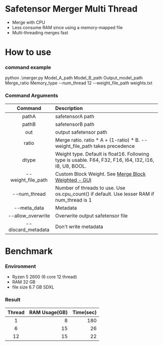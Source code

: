 # Safetensor Merger Multi Thread
- Merge with CPU
- Less consume RAM since using a memory-mapped file
- Multi-threading merges fast

# How to use
### command example
python .\merger.py Model_A_path Model_B_path Output_model_path Merge_ratio Memory_type --num_thread 12 --weight_file_path weights.txt

### Command Arguments
|Command|Description|
|:---:|:---|
|pathA|safetensorA path|
|pathB|safetensorB path|
|out|output safetensor path|
|ratio|Merge ratio. ratio * A + (1-ratio) * B. --weight_file_path takes precedence|
|dtype|Weight type. Default is float16. Following type is usable. F64, F32, F16, I64, I32, I16, I8, U8, BOOL.|
|--weight_file_path|Custom Block Weight. See [Merge Block Weighted - GUI](https://github.com/bbc-mc/sdweb-merge-block-weighted-gui)|
|--num_thread|Number of threads to use. Use os.cpu_count() if default. Use lesser RAM if num_thread is 1|
|--meta_data|Metadata|
|--allow_overwrite|Overwrite output safetensor file|
|--discard_metadata|Don't write metadata|

# Benchmark
### Environment
- Ryzen 5 2600 (6 core 12 thread)
- RAM 32 GB
- file size 6.7 GB SDXL

### Result
|Thread|RAM Usage(GB)|Time(sec)|
|:---:|---:|---:|
|1|8|180|
|6|15|26|
|12|15|22|
